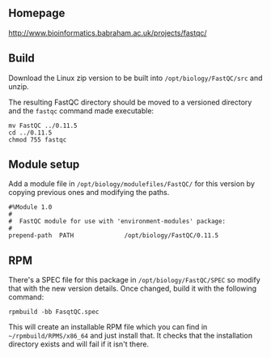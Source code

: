 ## Homepage

http://www.bioinformatics.babraham.ac.uk/projects/fastqc/

## Build

Download the Linux zip version to be built into `/opt/biology/FastQC/src` and unzip.

The resulting FastQC directory should be moved to a versioned directory and the `fastqc` command made executable:

    mv FastQC ../0.11.5
    cd ../0.11.5
    chmod 755 fastqc

## Module setup

Add a module file in `/opt/biology/modulefiles/FastQC/` for this version by copying previous ones and modifying the paths.

    #%Module 1.0
    #
    #  FastQC module for use with 'environment-modules' package:
    #
    prepend-path  PATH              /opt/biology/FastQC/0.11.5

## RPM

There's a SPEC file for this package in `/opt/biology/FastQC/SPEC` so modify that with the new version details. Once changed, build it with the following command:

    rpmbuild -bb FasqtQC.spec

This will create an installable RPM file which you can find in `~/rpmbuild/RPMS/x86_64` and just install that. It checks that the installation directory exists and will fail if it isn't there.